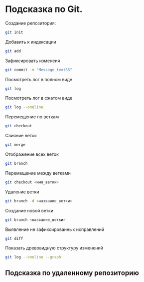 # Подсказка по Git.

Создание репозитория:
```sh
git init
```
Добавить к индексации
```sh
git add
```
Зафиксировать изменеия
```sh
git commit -m "Message_textSS"
```
Посмотреть лог в полном виде
```sh
git log
```
Посмотреть лог в сжатом виде
```sh
git log --oneline
```
Перемещение по веткам
```sh
git checkout
```
Слияние веток
```sh
git merge 
```
Отображение всех веток
```sh
git branch
```
Перемещение между ветками
```sh
git checkout <имя_ветки>
```
Удаление ветки
```sh
git branch -d <название_ветки>
```
Создание новой ветки 
```sh
git branch <название_ветки>
```
Выявление не зафиксированных исправлений
```sh
git diff
```
Показать древовидную структуру изменений
```sh
git log --oneline --graph
```
## Подсказка по удаленному репозиторию
